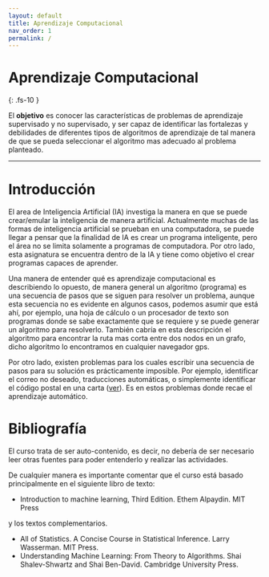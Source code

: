 ```yaml
---
layout: default
title: Aprendizaje Computacional
nav_order: 1
permalink: /
---
```


# Aprendizaje Computacional
{: .fs-10 }

El **objetivo** es conocer las características de problemas de aprendizaje supervisado y no supervisado,
y ser capaz de identificar las fortalezas y debilidades de diferentes tipos de algoritmos de aprendizaje de tal manera de que se pueda seleccionar el algoritmo mas adecuado al problema planteado.

---

# Introducción

El area de Inteligencia Artificial (IA) investiga la manera en que se puede crear/emular la inteligencia de manera artificial. Actualmente muchas de las formas de inteligencia artificial se prueban en una computadora, se puede llegar a pensar que la finalidad de IA es crear un programa inteligente, pero el área no se limita solamente a programas de computadora. Por otro lado, esta asignatura se encuentra dentro de la IA y tiene como objetivo el crear programas capaces de aprender. 

Una manera de entender qué es aprendizaje computacional es describiendo lo opuesto, de manera general un algoritmo (programa) es una secuencia de pasos que se siguen para resolver un problema, aunque esta secuencia no es evidente en algunos casos, podemos asumir que está ahí, por ejemplo, una hoja de cálculo o un procesador de texto son programas donde se sabe exactamente que se requiere y se puede generar un algoritmo para resolverlo. También cabría en esta descripción el algoritmo para encontrar la ruta mas corta entre dos nodos en un grafo, dicho algoritmo lo encontramos en cualquier navegador gps. 

Por otro lado, existen problemas para los cuales escribir una secuencia de pasos para su solución es prácticamente imposible. Por ejemplo, identificar el correo no deseado, traducciones automáticas, o simplemente identificar el código postal en una carta ([ver](http://yann.lecun.com/exdb/mnist/)). Es en estos problemas donde recae el aprendizaje automático. 

# Bibliografía

El curso trata de ser auto-contenido, es decir, no debería de ser necesario leer otras fuentes para poder entenderlo y realizar las actividades. 

De cualquier manera es importante comentar que el curso está basado principalmente en el siguiente libro de texto:

- Introduction to machine learning, Third Edition. Ethem Alpaydin. MIT Press

y los textos complementarios. 

- All of Statistics. A Concise Course in Statistical Inference. Larry Wasserman. MIT Press.
- Understanding Machine Learning: From Theory to Algorithms. Shai Shalev-Shwartz and Shai Ben-David. Cambridge University Press.
